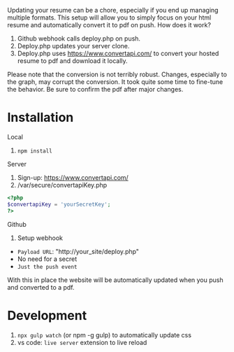 Updating your resume can be a chore, especially if you end up managing multiple formats.  This setup will allow you to simply focus on your html resume and automatically convert it to pdf on push.  How does it work?

1. Github webhook calls deploy.php on push.
1. Deploy.php updates your server clone.
1. Deploy.php uses https://www.convertapi.com/ to convert your hosted resume to pdf and download it locally.

Please note that the conversion is not terribly robust.  Changes, especially to the graph, may corrupt the conversion.  It took quite some time to fine-tune the behavior.  Be sure to confirm the pdf after major changes.

# Installation
Local
1. `npm install`

Server

1. Sign-up: https://www.convertapi.com/
1. /var/secure/convertapiKey.php

```php
<?php
$convertapiKey = 'yourSecretKey';
?>
```

Github
1. Setup webhook
  * `Payload URL`: "http://your_site/deploy.php"
  * No need for a secret
  * `Just the push event`

With this in place the website will be automatically updated when you push and converted to a pdf.

# Development
1. `npx gulp watch` (or npm -g gulp) to automatically update css
1. vs code: `live server` extension to live reload
